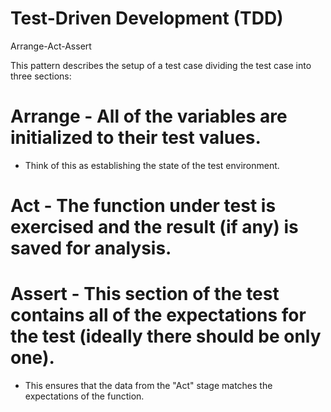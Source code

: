 # Test-Driven Development (TDD) 

Arrange-Act-Assert 

This pattern describes the setup of a test case dividing the test case into three sections:

# Arrange - All of the variables are initialized to their test values. 
- Think of this as establishing the state of the test environment.

# Act - The function under test is exercised and the result (if any) is saved for analysis.

# Assert - This section of the test contains all of the expectations for the test (ideally there should be only one). 
- This ensures that the data from the "Act" stage matches the expectations of the function.